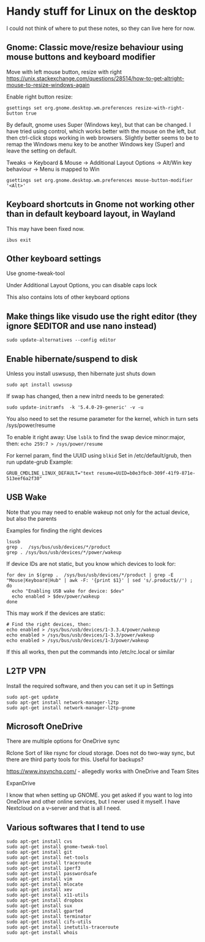 # Handy stuff for Linux on the desktop
I could not think of where to put these notes, so they can live here for now.

## Gnome: Classic move/resize behaviour using mouse buttons and keyboard modifier
Move with left mouse button, resize with right
https://unix.stackexchange.com/questions/28514/how-to-get-altright-mouse-to-resize-windows-again

Enable right button resize:
```
gsettings set org.gnome.desktop.wm.preferences resize-with-right-button true
```

By default, gnome uses Super (Windows key), but that can be changed.
I have tried using control, which works better with the mouse on the left, but then ctrl-click stops working in web browsers.
Slightly better seems to be to remap the Windows menu key to be another Windows key (Super) and leave the setting on default.

Tweaks -> Keyboard & Mouse -> Additional Layout Options -> Alt/Win key behaviour -> Menu is mapped to Win

```
gsettings set org.gnome.desktop.wm.preferences mouse-button-modifier '<Alt>'
```

## Keyboard shortcuts in Gnome not working other than in default keyboard layout, in Wayland
This may have been fixed now.
```
ibus exit
```

## Other keyboard settings
Use gnome-tweak-tool

Under Additional Layout Options, you can disable caps lock

This also contains lots of other keyboard options

## Make things like visudo use the right editor (they ignore $EDITOR and use nano instead)
```
sudo update-alternatives --config editor
```

## Enable hibernate/suspend to disk

Unless you install uswsusp, then hibernate just shuts down
```
sudo apt install uswsusp
```

If swap has changed, then a new initrd needs to be generated:
```
sudo update-initramfs  -k '5.4.0-29-generic' -v -u
```

You also need to set the resume parameter for the kernel, which in turn sets /sys/power/resume

To enable it right away:
Use `lsblk` to find the swap device minor:major, then: `echo 259:7 > /sys/power/resume`

For kernel param, find the UUID using `blkid`
Set in /etc/default/grub, then run update-grub
Example:
```
GRUB_CMDLINE_LINUX_DEFAULT="text resume=UUID=b0e3fbc0-309f-41f9-871e-513eef6a2f30"

```

## USB Wake
Note that you may need to enable wakeup not only for the actual device, but also the parents

Examples for finding the right devices
```
lsusb
grep .  /sys/bus/usb/devices/*/product
grep . /sys/bus/usb/devices/*/power/wakeup
```

If device IDs are not static, but you know which devices to look for:
```
for dev in $(grep .  /sys/bus/usb/devices/*/product | grep -E "Mouse|Keyboard|Hub" | awk -F: '{print $1}' | sed 's/.product$//') ; do
  echo "Enabling USB wake for device: $dev"
  echo enabled > $dev/power/wakeup
done
```

This may work if the devices are static:
```
# Find the right devices, then:
echo enabled > /sys/bus/usb/devices/1-3.3.4/power/wakeup
echo enabled > /sys/bus/usb/devices/1-3.3/power/wakeup
echo enabled > /sys/bus/usb/devices/1-3/power/wakeup
```

If this all works, then put the commands into /etc/rc.local or similar

## L2TP VPN
Install the required software, and then you can set it up in Settings
```
sudo apt-get update
sudo apt-get install network-manager-l2tp
sudo apt-get install network-manager-l2tp-gnome
```


## Microsoft OneDrive
There are multiple options for OneDrive sync

Rclone
Sort of like rsync for cloud storage. Does not do two-way sync, but there are third party tools for this. Useful for backups?

https://www.insynchq.com/ - allegedly works with OneDrive and Team Sites

ExpanDrive

I know that when setting up GNOME. you get asked if you want to log into OneDrive and other online services, but I never used it myself. I have Nextcloud on a v-server and that is all I need.


## Various softwares that I tend to use
```
sudo apt-get install cvs
sudo apt-get install gnome-tweak-tool
sudo apt-get install git
sudo apt-get install net-tools
sudo apt-get install traceroute
sudo apt-get install iperf3
sudo apt-get install passwordsafe
sudo apt-get install vim
sudo apt-get install mlocate
sudo apt-get install xev
sudo apt-get install x11-utils
sudo apt-get install dropbox
sudo apt-get install sux
sudo apt-get install gparted
sudo apt-get install terminator
sudo apt-get install cifs-utils
sudo apt-get install inetutils-traceroute
sudo apt-get install whois
```

